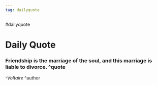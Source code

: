 ```yaml
---
tag: dailyquote
---
```


#dailyquote

# Daily Quote

### Friendship is the marriage of the soul, and this marriage is liable to divorce. ^quote
*-Voltaire* ^author
